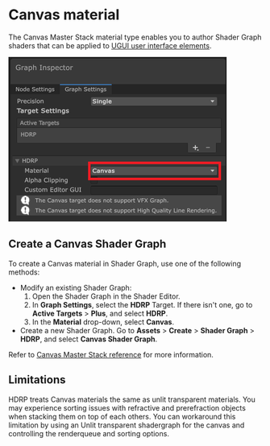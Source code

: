 # Canvas material

The Canvas Master Stack material type enables you to author Shader Graph shaders that can be applied to [UGUI user interface elements](https://docs.unity3d.com/Packages/com.unity.ugui@1.0/manual/UICanvas.html).

![](Images/ShaderGraphCanvasSettings.png)

## Create a Canvas Shader Graph

To create a Canvas material in Shader Graph, use one of the following methods:

* Modify an existing Shader Graph:
    1. Open the Shader Graph in the Shader Editor.
    2. In **Graph Settings**, select the **HDRP** Target. If there isn't one, go to **Active Targets** > **Plus**, and select **HDRP**.
    3. In the **Material** drop-down, select **Canvas**.
* Create a new Shader Graph. Go to **Assets** > **Create** > **Shader Graph** > **HDRP**, and select **Canvas Shader Graph**.

Refer to [Canvas Master Stack reference](canvas-master-stack-reference.md) for more information.

## Limitations

HDRP treats Canvas materials the same as unlit transparent materials. You may experience sorting issues with refractive and prerefraction objects when stacking them on top of each others. You can workaround this limitation by using an Unlit transparent shadergraph for the canvas and controlling the renderqueue and sorting options.

